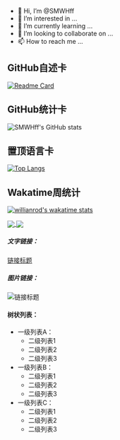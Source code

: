 - 👋 Hi, I’m @SMWHff
- 👀 I’m interested in ...
- 🌱 I’m currently learning ...
- 💞️ I’m looking to collaborate on ...
- 📫 How to reach me ...

<!---
SMWHff/SMWHff is a ✨ special ✨ repository because its `README.md` (this file) appears on your GitHub profile.
You can click the Preview link to take a look at your changes.
--->

GitHub自述卡
------------
[![Readme Card](https://github-readme-stats.vercel.app/api/pin/?username=SMWHff&repo=Sm_LDMNQ_QML)](https://github.com/SMWHff/Sm_LDMNQ_QML)


GitHub统计卡
------------
![SMWHff's GitHub stats](https://github-readme-stats.vercel.app/api?username=SMWHff&show_icons=true&theme=tokyonight)



置顶语言卡
------------
[![Top Langs](https://github-readme-stats.vercel.app/api/top-langs/?username=SMWHff)](https://github.com/SMWHff/Sm_LDMNQ_QML)



Wakatime周统计
------------
[![willianrod's wakatime stats](https://github-readme-stats.vercel.app/api/wakatime?username=willianrod)](https://github.com/anuraghazra/github-readme-stats)



<a href="https://github.com/SMWHff/Sm_LDMNQ_QML">
  <img align="center" src="https://github-readme-stats.vercel.app/api/pin/?username=SMWHff&repo=Sm_LDMNQ_QML" />
</a>
<a href="https://github.com/SMWHff/Sm_Thread_QML">
  <img align="center" src="https://github-readme-stats.vercel.app/api/pin/?username=SMWHff&repo=Sm_Thread_QML" />
</a>


##### 文字链接：
[链接标题](URL "链接标题")

##### 图片链接：
![链接标题](图片URL "链接标题")

#### 树状列表：
- 一级列表A：
  - 二级列表1
  - 二级列表2
  - 二级列表3
- 一级列表B：
  - 二级列表1
  - 二级列表2
  - 二级列表3
- 一级列表C：
  - 二级列表1
  - 二级列表2
  - 二级列表3
